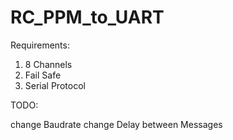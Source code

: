 # RC_PPM_to_UART

Requirements:
1. 8 Channels
2. Fail Safe
3. Serial Protocol

TODO:

change Baudrate
change Delay between Messages
